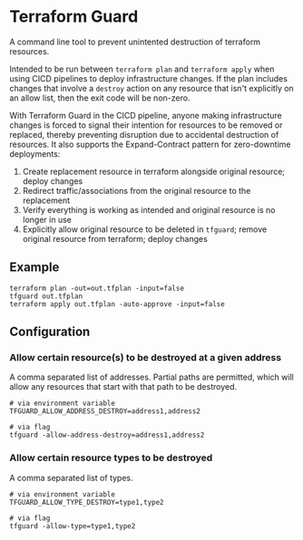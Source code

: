 # Terraform Guard

A command line tool to prevent unintented destruction of terraform resources.

Intended to be run between `terraform plan` and `terraform apply` when using CICD pipelines to deploy infrastructure changes. If the plan includes changes that involve a `destroy` action on any resource that isn't explicitly on an allow list, then the exit code will be non-zero.

With Terraform Guard in the CICD pipeline, anyone making infrastructure changes is forced to signal their intention for resources to be removed or replaced, thereby preventing disruption due to accidental destruction of resources. It also supports the Expand-Contract pattern for zero-downtime deployments:

1. Create replacement resource in terraform alongside original resource; deploy changes
2. Redirect traffic/associations from the original resource to the replacement
3. Verify everything is working as intended and original resource is no longer in use
4. Explicitly allow original resource to be deleted in `tfguard`; remove original resource from terraform; deploy changes

## Example

```
terraform plan -out=out.tfplan -input=false
tfguard out.tfplan
terraform apply out.tfplan -auto-approve -input=false
```

## Configuration

### Allow certain resource(s) to be destroyed at a given address
A comma separated list of addresses. Partial paths are permitted, which will allow any resources that start with that path to be destroyed.

```
# via environment variable
TFGUARD_ALLOW_ADDRESS_DESTROY=address1,address2

# via flag
tfguard -allow-address-destroy=address1,address2
```

### Allow certain resource types to be destroyed
A comma separated list of types.

```
# via environment variable
TFGUARD_ALLOW_TYPE_DESTROY=type1,type2

# via flag
tfguard -allow-type=type1,type2
```